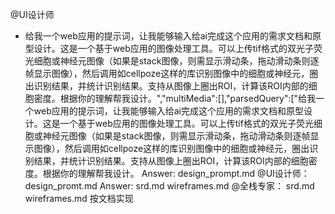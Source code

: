 @UI设计师
 - 给我一个web应用的提示词，让我能够输入给ai完成这个应用的需求文档和原型设计。这是一个基于web应用的图像处理工具。可以上传tif格式的双光子荧光细胞或神经元图像（如果是stack图像，则需显示滑动条，拖动滑动条则逐帧显示图像），然后调用如cellpoze这样的库识别图像中的细胞或神经元，圈出识别结果，并统计识别结果。支持从图像上圈出ROI，计算该ROI内部的细胞密度。根据你的理解帮我设计。","multiMedia":[],"parsedQuery":["给我一个web应用的提示词，让我能够输入给ai完成这个应用的需求文档和原型设计。这是一个基于web应用的图像处理工具。可以上传tif格式的双光子荧光细胞或神经元图像（如果是stack图像，则需显示滑动条，拖动滑动条则逐帧显示图像），然后调用如cellpoze这样的库识别图像中的细胞或神经元，圈出识别结果，并统计识别结果。支持从图像上圈出ROI，计算该ROI内部的细胞密度。根据你的理解帮我设计。
 Answer: design_prompt.md
 @UI设计师：design_promt.md
 Answer: srd.md wireframes.md
 @全栈专家： srd.md wireframes.md 按文档实现